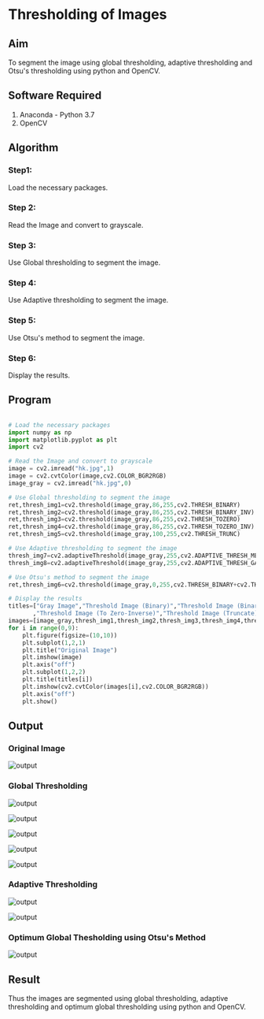 # Thresholding of Images
## Aim
To segment the image using global thresholding, adaptive thresholding and Otsu's thresholding using python and OpenCV.

## Software Required
1. Anaconda - Python 3.7
2. OpenCV

## Algorithm

### Step1:
Load the necessary packages.

### Step 2:
Read the Image and convert to grayscale.

### Step 3:
Use Global thresholding to segment the image.

### Step 4:
Use Adaptive thresholding to segment the image.

### Step 5:
Use Otsu's method to segment the image.

### Step 6:
Display the results.

## Program

```python

# Load the necessary packages
import numpy as np
import matplotlib.pyplot as plt
import cv2

# Read the Image and convert to grayscale
image = cv2.imread("hk.jpg",1)
image = cv2.cvtColor(image,cv2.COLOR_BGR2RGB)
image_gray = cv2.imread("hk.jpg",0)

# Use Global thresholding to segment the image
ret,thresh_img1=cv2.threshold(image_gray,86,255,cv2.THRESH_BINARY)
ret,thresh_img2=cv2.threshold(image_gray,86,255,cv2.THRESH_BINARY_INV)
ret,thresh_img3=cv2.threshold(image_gray,86,255,cv2.THRESH_TOZERO)
ret,thresh_img4=cv2.threshold(image_gray,86,255,cv2.THRESH_TOZERO_INV)
ret,thresh_img5=cv2.threshold(image_gray,100,255,cv2.THRESH_TRUNC)

# Use Adaptive thresholding to segment the image
thresh_img7=cv2.adaptiveThreshold(image_gray,255,cv2.ADAPTIVE_THRESH_MEAN_C,cv2.THRESH_BINARY,11,2)
thresh_img8=cv2.adaptiveThreshold(image_gray,255,cv2.ADAPTIVE_THRESH_GAUSSIAN_C,cv2.THRESH_BINARY,11,2)

# Use Otsu's method to segment the image 
ret,thresh_img6=cv2.threshold(image_gray,0,255,cv2.THRESH_BINARY+cv2.THRESH_OTSU)

# Display the results
titles=["Gray Image","Threshold Image (Binary)","Threshold Image (Binary Inverse)","Threshold Image (To Zero)"
       ,"Threshold Image (To Zero-Inverse)","Threshold Image (Truncate)","Otsu","Adaptive Threshold (Mean)","Adaptive Threshold (Gaussian)"]
images=[image_gray,thresh_img1,thresh_img2,thresh_img3,thresh_img4,thresh_img5,thresh_img6,thresh_img7,thresh_img8]
for i in range(0,9):
    plt.figure(figsize=(10,10))
    plt.subplot(1,2,1)
    plt.title("Original Image")
    plt.imshow(image)
    plt.axis("off")
    plt.subplot(1,2,2)
    plt.title(titles[i])
    plt.imshow(cv2.cvtColor(images[i],cv2.COLOR_BGR2RGB))
    plt.axis("off")
    plt.show()

```
## Output

### Original Image

![output](https://github.com/Hemapriya-2004/Thresholding/blob/main/h111.jpg?raw=true)

### Global Thresholding

![output](https://github.com/Hemapriya-2004/Thresholding/blob/main/h112.jpg?raw=true)

![output](https://github.com/Hemapriya-2004/Thresholding/blob/main/h113.jpg?raw=true)

![output](https://github.com/Hemapriya-2004/Thresholding/blob/main/h114.jpg?raw=true)

![output](https://github.com/Hemapriya-2004/Thresholding/blob/main/h115.jpg?raw=true)

![output](https://github.com/Hemapriya-2004/Thresholding/blob/main/h116.jpg?raw=true)

### Adaptive Thresholding

![output](https://github.com/Hemapriya-2004/Thresholding/blob/main/h117.jpg?raw=true)

![output](https://github.com/Hemapriya-2004/Thresholding/blob/main/h118.jpg?raw=true)

### Optimum Global Thesholding using Otsu's Method
![output](https://github.com/Hemapriya-2004/Thresholding/blob/main/h119.jpg?raw=true)

## Result
Thus the images are segmented using global thresholding, adaptive thresholding and optimum global thresholding using python and OpenCV.


